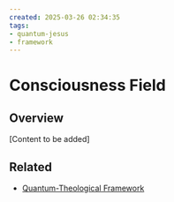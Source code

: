 ```yaml
---
created: 2025-03-26 02:34:35
tags:
- quantum-jesus
- framework
---
```

   
# Consciousness Field   
   
## Overview   
   
[Content to be added]   
   
## Related   
   
- [Quantum-Theological Framework](Quantum-Theological%20Framework.md)